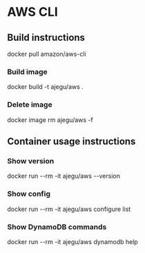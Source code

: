 # AWS CLI

## Build instructions
docker pull amazon/aws-cli

### Build image
docker build -t ajegu/aws .

### Delete image
docker image rm ajegu/aws -f

## Container usage instructions

### Show version
 docker run --rm -it ajegu/aws --version

### Show config
docker run --rm -it ajegu/aws configure list

### Show DynamoDB commands
docker run --rm -it ajegu/aws dynamodb help